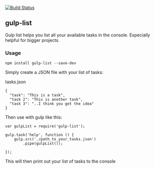 [![Build Status](https://travis-ci.org/Daveloper87/gulp-list.svg)](https://travis-ci.org/Daveloper87/gulp-list) 

## gulp-list

Gulp list helps you list all your available tasks in the console. Especially helpful for bigger projects.

### Usage 

    npm install gulp-list --save-dev

Simply create a JSON file with your list of tasks:

tasks.json

    {
      "task": "This is a task",
      "task 2": "This is another task",
      "task 3": "..I think you get the idea"
    }

Then use with gulp like this:

    var gulpList = require('gulp-list');
    
    gulp.task('help', function () {
        gulp.src('./path_to_your_tasks.json')
            .pipe(gulpList());
    
    });
    

This will then print out your list of tasks to the console
